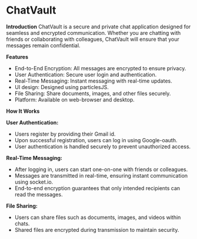 # ChatVault

**Introduction**
ChatVault is a secure and private chat application designed for seamless and encrypted communication. Whether you are chatting with friends or collaborating with colleagues, ChatVault will ensure that your messages remain confidential.

**Features**

* End-to-End Encryption: All messages are encrypted to ensure privacy.
* User Authentication: Secure user login and authentication.
* Real-Time Messaging: Instant messaging with real-time updates.
* UI design: Designed using particlesJS.
* File Sharing: Share documents, images, and other files securely.
* Platform: Available on web-browser and desktop.

**How It Works**

**User Authentication:**
* Users register by providing their Gmail id.
* Upon successful registration, users can log in using Google-oauth.
* User authentication is handled securely to prevent unauthorized access.

**Real-Time Messaging:**
* After logging in, users can start one-on-one with friends or colleagues.
* Messages are transmitted in real-time, ensuring instant communication using socket.io.
* End-to-end encryption guarantees that only intended recipients can read the messages.

**File Sharing:**
* Users can share files such as documents, images, and videos within chats.
* Shared files are encrypted during transmission to maintain security.
